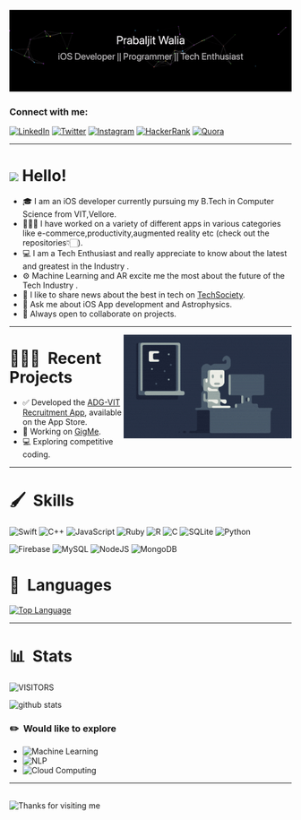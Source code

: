 [![Header](https://raw.githubusercontent.com/prabal4546/prabal4546/master/banner-crop.gif)](https://www.adamalston.com/)
### Connect with me:
[![LinkedIn](https://img.shields.io/badge/linkedin-%230077B5.svg?&style=for-the-badge&logo=linkedin&logoColor=white)](https://www.linkedin.com/in/prabaljit-walia-5800571a0/)
[![Twitter](https://img.shields.io/badge/twitter-%231DA1F2.svg?&style=for-the-badge&logo=twitter&logoColor=white)](https://twitter.com/PrabaljitW)
[![Instagram](https://img.shields.io/badge/instagram-%23E4405F.svg?&style=for-the-badge&logo=instagram&logoColor=white)](https://www.instagram.com/prabal4546/)
[![HackerRank](https://img.shields.io/badge/-Hackerrank-2EC866?style=for-the-badge&logo=HackerRank&logoColor=white)](https://www.hackerrank.com/prabaljitwalia41)
[![Quora](https://img.shields.io/badge/Quora%20-%23B92B27.svg?&style=for-the-badge&logo=Quora&logoColor=white)](https://www.quora.com/profile/Prabaljit-Walia-1)
 ____________________________________________________________________
# <img src="https://raw.githubusercontent.com/aemmadi/aemmadi/master/wave.gif" width="30px">&nbsp;Hello! 
- 🎓 I am an iOS developer currently pursuing my B.Tech in Computer Science from VIT,Vellore.
- 🧑🏻‍💻 I have worked on a variety of different apps in various categories like e-commerce,productivity,augmented reality etc (check out the repositories👇🏻). 
- 💻 I am a Tech Enthusiast and really appreciate to know about the latest and greatest in the Industry . 
- ⚙️ Machine Learning and AR excite me the most about the future of the Tech Industry . 
- 📘 I like to share news about the best in tech on [TechSociety](https://www.quora.com/q/javqdhaqskijcqdg).
- 💬 Ask me about iOS App development and Astrophysics.
- 🤝 Always open to collaborate on projects. 
____________________________________________________________________
<img alt="Night Coding" src="https://raw.githubusercontent.com/AVS1508/AVS1508/master/assets/Night-Coding.gif" align="right"/>

# 🧑🏻‍💻 &nbsp;Recent Projects
- ✅ Developed the [ADG-VIT Recruitment App](https://github.com/ADG-VIT/ADG-Externals-App-iOS), available on the App Store.
- 📱 Working on [GigMe](https://github.com/prabal4546/GigMe-2). 
- 💻 Exploring competitive coding. 

____________________________________________________________________


 # 🖌 &nbsp;Skills  

<img alt="Swift" src="https://img.shields.io/badge/swift-%23FA7343.svg?&style=for-the-badge&logo=swift&logoColor=white"/> <img alt="C++" src="https://img.shields.io/badge/c++%20-%2300599C.svg?&style=for-the-badge&logo=c%2B%2B&ogoColor=white"/>
<img alt="JavaScript" src="https://img.shields.io/badge/javascript%20-%23323330.svg?&style=for-the-badge&logo=javascript&logoColor=%23F7DF1E"/>
<img alt="Ruby" src="https://img.shields.io/badge/ruby-%23CC342D.svg?&style=for-the-badge&logo=ruby&logoColor=white"/>
<img alt="R" src="https://img.shields.io/badge/r-%23276DC3.svg?&style=for-the-badge&logo=r&logoColor=white"/>
<img alt="C" src="https://img.shields.io/badge/c%20-%2300599C.svg?&style=for-the-badge&logo=c&logoColor=white"/>
<img alt="SQLite" src ="https://img.shields.io/badge/sqlite-%2307405e.svg?&style=for-the-badge&logo=sqlite&logoColor=white"/>
<img alt="Python" src="https://img.shields.io/badge/python%20-%2314354C.svg?&style=for-the-badge&logo=python&logoColor=white"/>

<img alt="Firebase" src="https://img.shields.io/badge/firebase%20-%23039BE5.svg?&style=for-the-badge&logo=firebase"/> <img alt="MySQL" src="https://img.shields.io/badge/mysql-%2300f.svg?&style=for-the-badge&logo=mysql&logoColor=white"/>
<img alt="NodeJS" src="https://img.shields.io/badge/node.js%20-%2343853D.svg?&style=for-the-badge&logo=node.js&logoColor=white"/>
<img alt="MongoDB" src ="https://img.shields.io/badge/MongoDB-%234ea94b.svg?&style=for-the-badge&logo=mongodb&logoColor=white"/>


# 📖 &nbsp;Languages

[![Top Language](https://github-readme-stats.vercel.app/api/top-langs/?username=prabal4546&layout=compact)](https://github.com/prabal4546/github-readme-stats)

____________________________________________________________________

# 📊 &nbsp;Stats
![VISITORS](https://visitor-badge.laobi.icu/badge?page_id=prabal4546.visitor-badge)

![github stats](https://github-readme-stats.vercel.app/api?username=prabal4546&show_icons=true)


### ✏️ &nbsp;Would like to explore

- ![Machine Learning](https://img.shields.io/badge/-Machine%20Learning-blue?style=flat-square)
- ![NLP](https://img.shields.io/badge/-NLP%20-lightgrey?style=flat-square)
- ![Cloud Computing](https://img.shields.io/badge/-Cloud%20Computing-lightgrey?style=flat-square)


____________________________________________________________________
</p>
<br>
<img height="120" alt="Thanks for visiting me" width="100%" src="https://raw.githubusercontent.com/BrunnerLivio/brunnerlivio/master/images/marquee.svg" />
